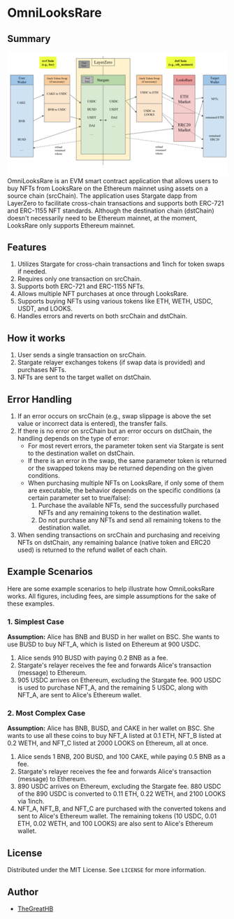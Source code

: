 # OmniLooksRare

## Summary

![OmniLooksRare Diagram](docs/OmniLooksRare_Diagram.png)
OmniLooksRare is an EVM smart contract application that allows users to buy NFTs from LooksRare on the Ethereum mainnet using assets on a source chain (srcChain). The application uses Stargate dapp from LayerZero to facilitate cross-chain transactions and supports both ERC-721 and ERC-1155 NFT standards. Although the destination chain (dstChain) doesn't necessarily need to be Ethereum mainnet, at the moment, LooksRare only supports Ethereum mainnet.

## Features

1. Utilizes Stargate for cross-chain transactions and 1inch for token swaps if needed.
2. Requires only one transaction on srcChain.
3. Supports both ERC-721 and ERC-1155 NFTs.
4. Allows multiple NFT purchases at once through LooksRare.
5. Supports buying NFTs using various tokens like ETH, WETH, USDC, USDT, and LOOKS.
6. Handles errors and reverts on both srcChain and dstChain.

## How it works

1. User sends a single transaction on srcChain.
2. Stargate relayer exchanges tokens (if swap data is provided) and purchases NFTs.
3. NFTs are sent to the target wallet on dstChain.

## Error Handling

1. If an error occurs on srcChain (e.g., swap slippage is above the set value or incorrect data is entered), the transfer fails.
2. If there is no error on srcChain but an error occurs on dstChain, the handling depends on the type of error:
   - For most revert errors, the parameter token sent via Stargate is sent to the destination wallet on dstChain.
   - If there is an error in the swap, the same parameter token is returned or the swapped tokens may be returned depending on the given conditions.
   - When purchasing multiple NFTs on LooksRare, if only some of them are executable, the behavior depends on the specific conditions (a certain parameter set to true/false):
     1. Purchase the available NFTs, send the successfully purchased NFTs and any remaining tokens to the destination wallet.
     2. Do not purchase any NFTs and send all remaining tokens to the destination wallet.
3. When sending transactions on srcChain and purchasing and receiving NFTs on dstChain, any remaining balance (native token and ERC20 used) is returned to the refund wallet of each chain.

## Example Scenarios

Here are some example scenarios to help illustrate how OmniLooksRare works. All figures, including fees, are simple assumptions for the sake of these examples.

### 1. Simplest Case

**Assumption:** Alice has BNB and BUSD in her wallet on BSC. She wants to use BUSD to buy NFT_A, which is listed on Ethereum at 900 USDC.

1. Alice sends 910 BUSD with paying 0.2 BNB as a fee.
2. Stargate's relayer receives the fee and forwards Alice's transaction (message) to Ethereum.
3. 905 USDC arrives on Ethereum, excluding the Stargate fee. 900 USDC is used to purchase NFT_A, and the remaining 5 USDC, along with NFT_A, are sent to Alice's Ethereum wallet.

### 2. Most Complex Case

**Assumption:** Alice has BNB, BUSD, and CAKE in her wallet on BSC. She wants to use all these coins to buy NFT_A listed at 0.1 ETH, NFT_B listed at 0.2 WETH, and NFT_C listed at 2000 LOOKS on Ethereum, all at once.

1. Alice sends 1 BNB, 200 BUSD, and 100 CAKE, while paying 0.5 BNB as a fee.
2. Stargate's relayer receives the fee and forwards Alice's transaction (message) to Ethereum.
3. 890 USDC arrives on Ethereum, excluding the Stargate fee. 880 USDC of the 890 USDC is converted to 0.11 ETH, 0.22 WETH, and 2100 LOOKS via 1inch.
4. NFT_A, NFT_B, and NFT_C are purchased with the converted tokens and sent to Alice's Ethereum wallet. The remaining tokens (10 USDC, 0.01 ETH, 0.02 WETH, and 100 LOOKS) are also sent to Alice's Ethereum wallet.

## License

Distributed under the MIT License. See `LICENSE` for more information.

## Author

- [TheGreatHB](https://twitter.com/TheGreatHB_/)
